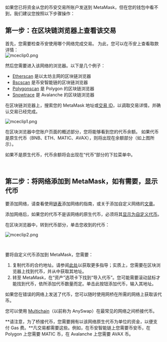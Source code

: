 如果您已将资金从您的币安交易所账户发送到 MetaMask，但在您的钱包中看不到，我们建议您按照以下步骤操作：


**第一步：在区块链浏览器上查看该交易**
---------------------


首先，您需要检查币安使用哪个网络完成交易。 为此，您可以在币安上查看取款详情：  
![mceclip0.png](https://support.metamask.io/hc/article_attachments/4416068979483/mceclip0.png)


然后您需要进入该网络的浏览器。以下是几个例子：


* [Etherscan](https://etherscan.io/) 是以太坊主网的区块链浏览器
* [Bscscan](https://bscscan.com/) 是币安智能链的区块链浏览器
* [Polygonscan](https://polygonscan.com/) 是 Polygon 的区块链浏览器
* [Snowtrace](https://snowtrace.io/) 是 Avalanche 的区块链浏览器


在区块链浏览器上，搜索您的 MetaMask 地址或[交易 ID](https://support.metamask.io/hc/en-us/articles/4413442094235)，以调取交易详情，并确认交易已经完成。


![mceclip1.png](https://support.metamask.io/hc/article_attachments/4416075037595/mceclip1.png)


在区块浏览器中您账户页面的概述部分，您将能够看到您的代币余额。 如果代币是原生代币（BNB、ETH、MATIC、AVAX），则将出现在余额部分（如上图所示）。


如果不是原生代币，代币余额将会出现在“代币”部分的下拉菜单中。


 


**第二步：将网络添加到 MetaMask，如有需要，显示代币**
---------------------------------


要添加网络，请查看使用[链表](https://support.metamask.io/hc/en-us/articles/360058992772-Add-a-network-using-Chainlist-Extension-or-Mobile-)添加网络的指南，或关于添加自定义网络的[文章](https://support.metamask.io/hc/en-us/articles/360043227612-How-to-add-a-custom-network-RPC)。


添加网络后，如果您的代币不是该网络的原生代币，必须将其[显示为自定义代币](https://support.metamask.io/hc/en-us/articles/360015489031-How-to-add-unlisted-tokens-custom-tokens-in-MetaMask)。


在区块浏览器中，转到代币部分，单击您收到的代币：


![mceclip2.png](https://support.metamask.io/hc/article_attachments/4416075047451/mceclip2.png)


 


要将自定义代币添加到 MetaMask，您需要：


1. 复制代币的合约地址。请参阅[此处](https://support.metamask.io/hc/en-us/articles/360015488811-What-is-a-Token-Contract-Address-)以获取更多指导；实质上，您需要在区块浏览器上找到代币，并从中获取其地址。
2. 转至 MetaMask，在“资产”选项卡下找到“导入代币”。您可能需要滚动鼠标才能找到代币，依所添加代币数量而定。单击此按钮添加代币，输入其地址。


如果您在错误的网络上发送了代币，您可以随时使用网桥在所需的网络上获取该代币。


您可以使用 [Multichain](https://multichain.org/)（以前称为 AnySwap）在最常见的网络之间桥接代币。


**请注意，为了桥接代币，您需要拥有以该网络原生代币为单位的资金，以便支付 Gas 费。**凡交易都需要这些。例如，在币安智能链上您需要币安币，在 Polygon 上您需要 MATIC 币，在 Avalanche 上您需要 AVAX 币。

